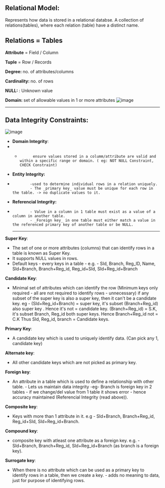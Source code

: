 ## Relational Model:
Represents how data is stored in a relational databse.
A collection of relations(tables), where each relation (table) have a distinct name.

## Relations = Tables 
<b>Attribute</b> = Field / Column

<b>Tuple</b> = Row / Records

<b>Degree: </b> no. of attributes/columns

<b>Cardinality: </b> no. of rows

<b>NULL: </b>: Unknown value

<b>Domain: </b> set of allowable values in 1 or more attributes 
            ![image](https://github.com/user-attachments/assets/c472d46f-02fc-4e45-99c4-03085dbed09d)

<hr>

## Data Integrity Constraints:
![image](https://github.com/user-attachments/assets/748a6efe-6f83-41c1-812e-6793761b3952)

- **Domain Integrity**:
- -           ensure values stored in a columm/attribute are valid and within a specific range or domain. ( eg: NOT NULL Constraint, CHECK Constraint)

- **Entity Integrity:**
-             -used to determine individual rows in a relation uniquely.
              - The _primary key_ value must be unique for each row in the table. -> no duplicate values to it.
          
- **Referencial Integrity:**
-             - Value in a column in 1 table must exist as a value of a column in another table.
              - _Foreign key_ in one table must either match a value in the referenced primary key of another table or be NULL.

  <hr>


**Super Key**: 
- The set of one or more attributes (columns) that can identify rows in a table is known as Super Key.
- It supports NULL values in rows.
- Default keys - every keys in a table - e.g. - SId, Branch, Reg_ID, Name, SId+Branch, Branch+Reg_id, Reg_id+SId, SId+Reg_id+Branch
                
**Candidate Key**: 
- Minimal set of attributes which can identify the row (Minimum keys only required - all are not required to identify rows - unnecessary)
  if any subset of the super key is also a super key, then it can't be a candidate key.
  eg - (SId+Reg_id+Branch) = super key, it's subset (Branch+Reg_id) also super key . Hence it's not = candidate key.
  (Branch+Reg_id) = S.K, it's subset Branch, Reg_id both super keys. Hence Branch+Reg_id not = C.K
  Thus SId, Reg_id, branch = Candidate keys.
                
**Primary Key**:
- A candidate key which is used to uniquely identify data. (Can pick any 1, candidate key)

**Alternate key**: 
- All other candidate keys which are not picked as primary key.

**Foreign key**: 
- An attribute in a table which is used to define a relationship with other table.
                - Lets us maintain data integrity 
                -eg- Branch is foreign key in 2 tables - if we change/del value from 1 table it shows error - hence accuracy maintained (Referencial Integrity (read above)).
                
**Composite key**: 
- Keys with more than 1 attribute in it. e.g - SId+Branch, Branch+Reg_id, Reg_id+SId, SId+Reg_id+Branch.

**Compound key**: 
- composite key with atleast one attribute as a foreign key. e.g. - SId+Branch, Branch+Reg_id, SId+Reg_id+Branch (as branch is a foreign key).

**Surrogate key**: 
- When there is no attribute which can be used as a primary key to identify rows in a table, then we create a key.
                  - adds no meaning to data, just for purpose of identifying rows.
